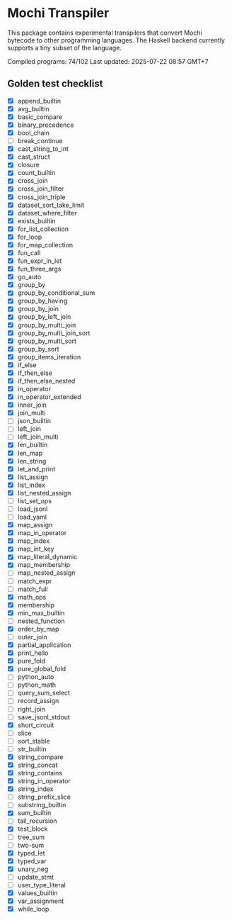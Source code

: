 # Mochi Transpiler

This package contains experimental transpilers that convert Mochi bytecode to other programming languages. The Haskell backend currently supports a tiny subset of the language.

Compiled programs: 74/102
Last updated: 2025-07-22 08:57 GMT+7

## Golden test checklist
- [x] append_builtin
- [x] avg_builtin
- [x] basic_compare
- [x] binary_precedence
- [x] bool_chain
- [ ] break_continue
- [x] cast_string_to_int
- [x] cast_struct
- [x] closure
- [x] count_builtin
- [x] cross_join
- [x] cross_join_filter
- [x] cross_join_triple
- [x] dataset_sort_take_limit
- [x] dataset_where_filter
- [x] exists_builtin
- [x] for_list_collection
- [x] for_loop
- [x] for_map_collection
- [x] fun_call
- [x] fun_expr_in_let
- [x] fun_three_args
- [x] go_auto
- [x] group_by
- [x] group_by_conditional_sum
- [x] group_by_having
- [x] group_by_join
- [x] group_by_left_join
- [x] group_by_multi_join
- [x] group_by_multi_join_sort
- [x] group_by_multi_sort
- [x] group_by_sort
- [x] group_items_iteration
- [x] if_else
- [x] if_then_else
- [x] if_then_else_nested
- [x] in_operator
- [x] in_operator_extended
- [x] inner_join
- [x] join_multi
- [ ] json_builtin
- [ ] left_join
- [ ] left_join_multi
- [x] len_builtin
- [x] len_map
- [x] len_string
- [x] let_and_print
- [x] list_assign
- [x] list_index
- [x] list_nested_assign
- [ ] list_set_ops
- [ ] load_jsonl
- [ ] load_yaml
- [x] map_assign
- [x] map_in_operator
- [x] map_index
- [x] map_int_key
- [x] map_literal_dynamic
- [x] map_membership
- [ ] map_nested_assign
- [ ] match_expr
- [ ] match_full
- [x] math_ops
- [x] membership
- [x] min_max_builtin
- [ ] nested_function
- [x] order_by_map
- [ ] outer_join
- [x] partial_application
- [x] print_hello
- [x] pure_fold
- [x] pure_global_fold
- [ ] python_auto
- [ ] python_math
- [ ] query_sum_select
- [ ] record_assign
- [ ] right_join
- [ ] save_jsonl_stdout
- [x] short_circuit
- [ ] slice
- [ ] sort_stable
- [ ] str_builtin
- [x] string_compare
- [x] string_concat
- [x] string_contains
- [x] string_in_operator
- [x] string_index
- [ ] string_prefix_slice
- [ ] substring_builtin
- [x] sum_builtin
- [ ] tail_recursion
- [x] test_block
- [ ] tree_sum
- [ ] two-sum
- [x] typed_let
- [x] typed_var
- [x] unary_neg
- [ ] update_stmt
- [ ] user_type_literal
- [x] values_builtin
- [x] var_assignment
- [x] while_loop
